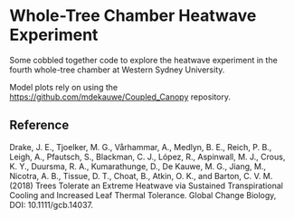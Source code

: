 # Whole-Tree Chamber Heatwave Experiment

Some cobbled together code to explore the heatwave experiment in the fourth whole-tree chamber at Western Sydney University.

Model plots rely on using the https://github.com/mdekauwe/Coupled_Canopy repository.

## Reference

Drake, J. E., Tjoelker, M. G., Vårhammar, A., Medlyn, B. E., Reich, P. B., Leigh, A., Pfautsch, S., Blackman, C. J., López, R., Aspinwall, M. J., Crous, K. Y., Duursma, R. A., Kumarathunge, D., De Kauwe, M. G., Jiang, M., Nicotra, A. B., Tissue, D. T., Choat, B., Atkin, O. K., and Barton, C. V. M. (2018) Trees Tolerate an Extreme Heatwave via Sustained Transpirational Cooling and Increased Leaf Thermal Tolerance. Global Change Biology, DOI: 10.1111/gcb.14037.
